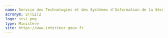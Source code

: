 ```yaml
---
name: Service des Technologies et des Systèmes d'Information de la Sécurité Intérieure
acronym: ST(SI)2
logo: stsi.png
type: Ministère
site: https://www.interieur.gouv.fr
---
```

